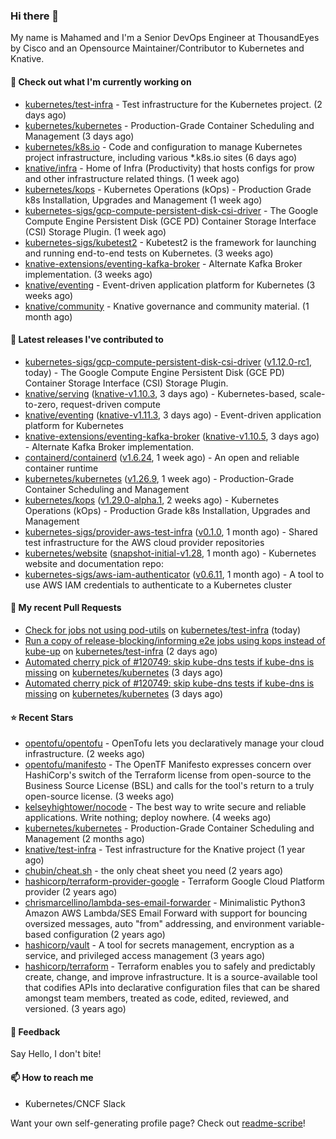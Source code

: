 ### Hi there 👋

My name is Mahamed and I'm a Senior DevOps Engineer at ThousandEyes by Cisco and an Opensource Maintainer/Contributor to Kubernetes and Knative.

#### 👷 Check out what I'm currently working on

- [kubernetes/test-infra](https://github.com/kubernetes/test-infra) - Test infrastructure for the Kubernetes project. (2 days ago)
- [kubernetes/kubernetes](https://github.com/kubernetes/kubernetes) - Production-Grade Container Scheduling and Management (3 days ago)
- [kubernetes/k8s.io](https://github.com/kubernetes/k8s.io) - Code and configuration to manage Kubernetes project infrastructure, including various *.k8s.io sites (6 days ago)
- [knative/infra](https://github.com/knative/infra) - Home of Infra (Productivity) that hosts configs for prow and other infrastructure related things. (1 week ago)
- [kubernetes/kops](https://github.com/kubernetes/kops) - Kubernetes Operations (kOps) - Production Grade k8s Installation, Upgrades and Management (1 week ago)
- [kubernetes-sigs/gcp-compute-persistent-disk-csi-driver](https://github.com/kubernetes-sigs/gcp-compute-persistent-disk-csi-driver) - The Google Compute Engine Persistent Disk (GCE PD) Container Storage Interface (CSI) Storage Plugin. (1 week ago)
- [kubernetes-sigs/kubetest2](https://github.com/kubernetes-sigs/kubetest2) - Kubetest2 is the framework for launching and running end-to-end tests on Kubernetes. (3 weeks ago)
- [knative-extensions/eventing-kafka-broker](https://github.com/knative-extensions/eventing-kafka-broker) - Alternate Kafka Broker implementation. (3 weeks ago)
- [knative/eventing](https://github.com/knative/eventing) - Event-driven application platform for Kubernetes (3 weeks ago)
- [knative/community](https://github.com/knative/community) - Knative governance and community material. (1 month ago)

#### 🔭 Latest releases I've contributed to

- [kubernetes-sigs/gcp-compute-persistent-disk-csi-driver](https://github.com/kubernetes-sigs/gcp-compute-persistent-disk-csi-driver) ([v1.12.0-rc1](https://github.com/kubernetes-sigs/gcp-compute-persistent-disk-csi-driver/releases/tag/v1.12.0-rc1), today) - The Google Compute Engine Persistent Disk (GCE PD) Container Storage Interface (CSI) Storage Plugin.
- [knative/serving](https://github.com/knative/serving) ([knative-v1.10.3](https://github.com/knative/serving/releases/tag/knative-v1.10.3), 3 days ago) - Kubernetes-based, scale-to-zero, request-driven compute
- [knative/eventing](https://github.com/knative/eventing) ([knative-v1.11.3](https://github.com/knative/eventing/releases/tag/knative-v1.11.3), 3 days ago) - Event-driven application platform for Kubernetes
- [knative-extensions/eventing-kafka-broker](https://github.com/knative-extensions/eventing-kafka-broker) ([knative-v1.10.5](https://github.com/knative-extensions/eventing-kafka-broker/releases/tag/knative-v1.10.5), 3 days ago) - Alternate Kafka Broker implementation.
- [containerd/containerd](https://github.com/containerd/containerd) ([v1.6.24](https://github.com/containerd/containerd/releases/tag/v1.6.24), 1 week ago) - An open and reliable container runtime
- [kubernetes/kubernetes](https://github.com/kubernetes/kubernetes) ([v1.26.9](https://github.com/kubernetes/kubernetes/releases/tag/v1.26.9), 1 week ago) - Production-Grade Container Scheduling and Management
- [kubernetes/kops](https://github.com/kubernetes/kops) ([v1.29.0-alpha.1](https://github.com/kubernetes/kops/releases/tag/v1.29.0-alpha.1), 2 weeks ago) - Kubernetes Operations (kOps) - Production Grade k8s Installation, Upgrades and Management
- [kubernetes-sigs/provider-aws-test-infra](https://github.com/kubernetes-sigs/provider-aws-test-infra) ([v0.1.0](https://github.com/kubernetes-sigs/provider-aws-test-infra/releases/tag/v0.1.0), 1 month ago) - Shared test infrastructure for the AWS cloud provider repositories
- [kubernetes/website](https://github.com/kubernetes/website) ([snapshot-initial-v1.28](https://github.com/kubernetes/website/releases/tag/snapshot-initial-v1.28), 1 month ago) - Kubernetes website and documentation repo: 
- [kubernetes-sigs/aws-iam-authenticator](https://github.com/kubernetes-sigs/aws-iam-authenticator) ([v0.6.11](https://github.com/kubernetes-sigs/aws-iam-authenticator/releases/tag/v0.6.11), 1 month ago) - A tool to use AWS IAM credentials to authenticate to a Kubernetes cluster

#### 🔨 My recent Pull Requests

- [Check for jobs not using pod-utils](https://github.com/kubernetes/test-infra/pull/30807) on [kubernetes/test-infra](https://github.com/kubernetes/test-infra) (today)
- [Run a copy of release-blocking/informing e2e jobs using kops instead of kube-up](https://github.com/kubernetes/test-infra/pull/30774) on [kubernetes/test-infra](https://github.com/kubernetes/test-infra) (2 days ago)
- [Automated cherry pick of #120749: skip kube-dns tests if kube-dns is missing](https://github.com/kubernetes/kubernetes/pull/120760) on [kubernetes/kubernetes](https://github.com/kubernetes/kubernetes) (3 days ago)
- [Automated cherry pick of #120749: skip kube-dns tests if kube-dns is missing](https://github.com/kubernetes/kubernetes/pull/120759) on [kubernetes/kubernetes](https://github.com/kubernetes/kubernetes) (3 days ago)

#### ⭐ Recent Stars

- [opentofu/opentofu](https://github.com/opentofu/opentofu) - OpenTofu lets you declaratively manage your cloud infrastructure. (2 weeks ago)
- [opentofu/manifesto](https://github.com/opentofu/manifesto) - The OpenTF Manifesto expresses concern over HashiCorp&#39;s switch of the Terraform license from open-source to the Business Source License (BSL) and calls for the tool&#39;s return to a truly open-source license. (3 weeks ago)
- [kelseyhightower/nocode](https://github.com/kelseyhightower/nocode) - The best way to write secure and reliable applications. Write nothing; deploy nowhere. (4 weeks ago)
- [kubernetes/kubernetes](https://github.com/kubernetes/kubernetes) - Production-Grade Container Scheduling and Management (2 months ago)
- [knative/test-infra](https://github.com/knative/test-infra) - Test infrastructure for the Knative project (1 year ago)
- [chubin/cheat.sh](https://github.com/chubin/cheat.sh) - the only cheat sheet you need (2 years ago)
- [hashicorp/terraform-provider-google](https://github.com/hashicorp/terraform-provider-google) - Terraform Google Cloud Platform provider (2 years ago)
- [chrismarcellino/lambda-ses-email-forwarder](https://github.com/chrismarcellino/lambda-ses-email-forwarder) - Minimalistic Python3 Amazon AWS Lambda/SES Email Forward with support for bouncing oversized messages, auto &#34;from&#34; addressing, and environment variable-based configuration (2 years ago)
- [hashicorp/vault](https://github.com/hashicorp/vault) - A tool for secrets management, encryption as a service, and privileged access management (3 years ago)
- [hashicorp/terraform](https://github.com/hashicorp/terraform) - Terraform enables you to safely and predictably create, change, and improve infrastructure. It is a source-available tool that codifies APIs into declarative configuration files that can be shared amongst team members, treated as code, edited, reviewed, and versioned. (3 years ago)

#### 💬 Feedback

Say Hello, I don't bite!

#### 📫 How to reach me

- Kubernetes/CNCF Slack

Want your own self-generating profile page? Check out [readme-scribe](https://github.com/muesli/readme-scribe)!


